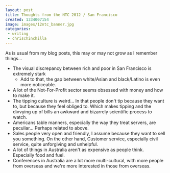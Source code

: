 ```yaml
---
layout: post
title: Thoughts from the NTC 2012 / San Francisco
created: 1334007154
image: images/12ntc_banner.jpg
categories:
 - writing
 - chrischinchilla
---
```



As is usual from my blog posts, this may or may not grow as I remember things&hellip;<ul><li>The visual discrepancy between rich and poor in San Francisco is extremely stark<ul><li>Add to that, the gap between white/Asian and black/Latino is even more noticeable.</li></ul></li><li>A lot of the Not-For-Profit sector seems obsessed with money and how to make it.</li><li>The tipping culture is weird&hellip; In that people don&#39;t tip because they want to, but because they feel obliged to. Which makes tipping and the divvying up of bills an awkward and bizarrely scientific process to watch.</li><li>Americans table manners, especially the way they treat servers, are peculiar&hellip; Perhaps related to above.</li><li>Sales people very open and friendly, I assume because they want to sell you something. On the other hand, Customer service, especially civil service, quite unforgiving and unhelpful.</li><li>A lot of things in Australia aren&#39;t as expensive as people think. Especially food and fuel.</li><li>Conferences in Australia are a lot more multi-cultural, with more people from overseas and we&#39;re more interested in those from overseas.</li></ul>
